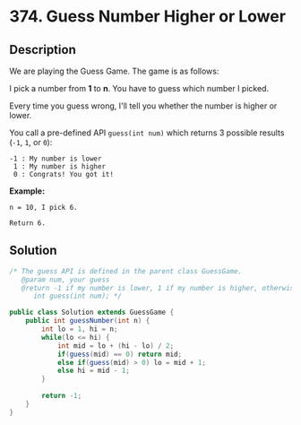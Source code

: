 # 374. Guess Number Higher or Lower

## Description

We are playing the Guess Game. The game is as follows:

I pick a number from **1** to **n**. You have to guess which number I picked.

Every time you guess wrong, I'll tell you whether the number is higher or lower.

You call a pre-defined API `guess(int num)` which returns 3 possible results (`-1`, `1`, or `0`):

```
-1 : My number is lower
 1 : My number is higher
 0 : Congrats! You got it!
```

**Example:**

```
n = 10, I pick 6.

Return 6.
```

## Solution

```java
/* The guess API is defined in the parent class GuessGame.
   @param num, your guess
   @return -1 if my number is lower, 1 if my number is higher, otherwise return 0
      int guess(int num); */

public class Solution extends GuessGame {
    public int guessNumber(int n) {
        int lo = 1, hi = n;
        while(lo <= hi) {
            int mid = lo + (hi - lo) / 2;
            if(guess(mid) == 0) return mid;
            else if(guess(mid) > 0) lo = mid + 1;
            else hi = mid - 1;
        }
        
        return -1;
    }
}
```

